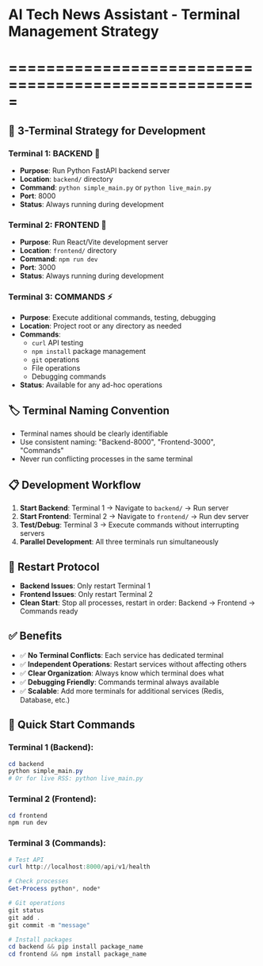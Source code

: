 # AI Tech News Assistant - Terminal Management Strategy
# =====================================================

## 🎯 **3-Terminal Strategy for Development**

### **Terminal 1: BACKEND** 🔧
- **Purpose**: Run Python FastAPI backend server
- **Location**: `backend/` directory
- **Command**: `python simple_main.py` or `python live_main.py`
- **Port**: 8000
- **Status**: Always running during development

### **Terminal 2: FRONTEND** 🎨
- **Purpose**: Run React/Vite development server
- **Location**: `frontend/` directory  
- **Command**: `npm run dev`
- **Port**: 3000
- **Status**: Always running during development

### **Terminal 3: COMMANDS** ⚡
- **Purpose**: Execute additional commands, testing, debugging
- **Location**: Project root or any directory as needed
- **Commands**: 
  - `curl` API testing
  - `npm install` package management
  - `git` operations
  - File operations
  - Debugging commands
- **Status**: Available for any ad-hoc operations

## 🏷️ **Terminal Naming Convention**
- Terminal names should be clearly identifiable
- Use consistent naming: "Backend-8000", "Frontend-3000", "Commands"
- Never run conflicting processes in the same terminal

## 📋 **Development Workflow**
1. **Start Backend**: Terminal 1 → Navigate to `backend/` → Run server
2. **Start Frontend**: Terminal 2 → Navigate to `frontend/` → Run dev server  
3. **Test/Debug**: Terminal 3 → Execute commands without interrupting servers
4. **Parallel Development**: All three terminals run simultaneously

## 🔄 **Restart Protocol**
- **Backend Issues**: Only restart Terminal 1
- **Frontend Issues**: Only restart Terminal 2
- **Clean Start**: Stop all processes, restart in order: Backend → Frontend → Commands ready

## ✅ **Benefits**
- ✅ **No Terminal Conflicts**: Each service has dedicated terminal
- ✅ **Independent Operations**: Restart services without affecting others
- ✅ **Clear Organization**: Always know which terminal does what
- ✅ **Debugging Friendly**: Commands terminal always available
- ✅ **Scalable**: Add more terminals for additional services (Redis, Database, etc.)

## 🚀 **Quick Start Commands**

### Terminal 1 (Backend):
```powershell
cd backend
python simple_main.py
# Or for live RSS: python live_main.py
```

### Terminal 2 (Frontend):
```powershell
cd frontend
npm run dev
```

### Terminal 3 (Commands):
```powershell
# Test API
curl http://localhost:8000/api/v1/health

# Check processes
Get-Process python*, node*

# Git operations
git status
git add .
git commit -m "message"

# Install packages
cd backend && pip install package_name
cd frontend && npm install package_name
```
